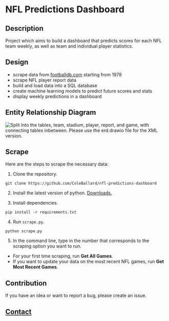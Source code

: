 # NFL Predictions Dashboard

## Description
 
Project which aims to build a dashboard that predicts scores for each NFL team weekly, as well as team and individual player statistics.

## Design

- scrape data from [footballdb.com](https://www.footballdb.com/) starting from 1978
- scrape NFL player report data
- build and load data into a SQL database
- create machine learning models to predict future scores and stats
- display weekly predictions in a dashboard

## Entity Relationship Diagram

![Split into the tables, team, stadium, player, report, and game, with connecting tables inbetween. Please use the erd.drawio file for the XML version.](https://raw.githubusercontent.com/ColeBallard/nfl-predictions-dashboard/main/res/erd.drawio.png)

## Scrape

Here are the steps to scrape the necessary data:

1. Clone the repository.

```shell
git clone https://github.com/ColeBallard/nfl-predictions-dashboard
```

2. Install the latest version of python. [Downloads.](https://www.python.org/downloads/)

3. Install dependencies.

```shell
pip install -r requirements.txt
```

4. Run `scrape.py`.

```shell
python scrape.py
```

5. In the command line, type in the number that corresponds to the scraping option you want to run.

- For your first time scraping, run **Get All Games**.
- If you want to update your data on the most recent NFL games, run **Get Most Recent Games**.

## Contribution

If you have an idea or want to report a bug, please create an issue.

## **[Contact](https://coleb.io/contact)**
